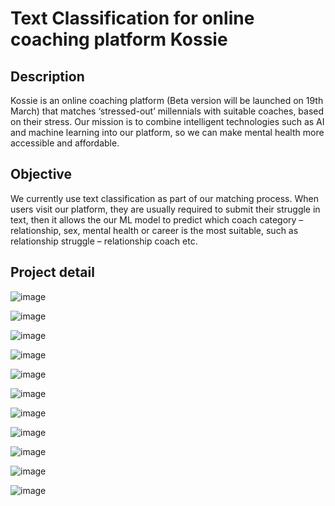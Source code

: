 # Text Classification for online coaching platform Kossie


## Description
Kossie is an online coaching platform (Beta version will be launched on 19th March) that matches ‘stressed-out’ millennials with suitable coaches, based on their stress. Our mission is to combine intelligent technologies such as AI and machine learning into our platform, so we can make mental health more accessible and affordable.

## Objective
We currently use text classification as part of our matching process. When users visit our platform, they are usually required to submit their struggle in text, then it allows the our ML model to predict which coach category – relationship, sex, mental health or career is the most suitable, such as relationship struggle – relationship coach etc.

## Project detail
![image](https://user-images.githubusercontent.com/30380242/131947512-0549f597-ef6a-4bb0-a5f9-4b9bc35ec7e9.png)


![image](https://user-images.githubusercontent.com/30380242/131947542-ca8593e6-3577-4365-97c6-2c7a31505fa9.png)


![image](https://user-images.githubusercontent.com/30380242/131947578-22b9432d-edcf-42dc-a292-511a225d7795.png)


![image](https://user-images.githubusercontent.com/30380242/131947609-f6cd7e37-2a4a-461b-beba-7154509fb196.png)


![image](https://user-images.githubusercontent.com/30380242/131947654-1a85cf4e-b445-4213-9456-fa98b69a8082.png)


![image](https://user-images.githubusercontent.com/30380242/131947737-a2edf11b-c4f2-44c1-a3a7-dc5e0edc171b.png)


![image](https://user-images.githubusercontent.com/30380242/131947760-745d3a1f-af01-44e1-bf12-7200e5c7f156.png)


![image](https://user-images.githubusercontent.com/30380242/131947788-6b55d3ea-0060-46eb-a662-3e24425c44c5.png)


![image](https://user-images.githubusercontent.com/30380242/131947812-e353a7cb-05bc-4c83-9b06-c57a2b63c7c2.png)


![image](https://user-images.githubusercontent.com/30380242/131947832-78ed197e-37b9-4872-b2b1-b5e5e37d1418.png)


![image](https://user-images.githubusercontent.com/30380242/131947860-9dc55eb3-880e-4cb8-a155-edc433107e2d.png)



